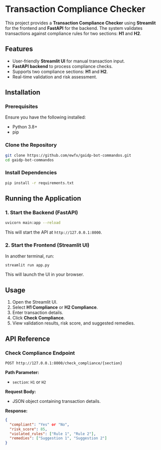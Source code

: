 # Transaction Compliance Checker

This project provides a **Transaction Compliance Checker** using **Streamlit** for the frontend and **FastAPI** for the backend. The system validates transactions against compliance rules for two sections: **H1** and **H2**.

## Features
- User-friendly **Streamlit UI** for manual transaction input.
- **FastAPI backend** to process compliance checks.
- Supports two compliance sections: **H1** and **H2**.
- Real-time validation and risk assessment.

## Installation

### Prerequisites
Ensure you have the following installed:
- Python 3.8+
- pip

### Clone the Repository
```sh
git clone https://github.com/ewfx/gaidp-bot-commandos.git
cd gaidp-bot-commandos
```


### Install Dependencies
```sh
pip install -r requirements.txt
```

## Running the Application

### 1. Start the Backend (FastAPI)
```sh
uvicorn main:app --reload
```
This will start the API at `http://127.0.0.1:8000`.

### 2. Start the Frontend (Streamlit UI)
In another terminal, run:
```sh
streamlit run app.py
```
This will launch the UI in your browser.

## Usage
1. Open the Streamlit UI.
2. Select **H1 Compliance** or **H2 Compliance**.
3. Enter transaction details.
4. Click **Check Compliance**.
5. View validation results, risk score, and suggested remedies.

## API Reference
### Check Compliance Endpoint
```
POST http://127.0.0.1:8000/check_compliance/{section}
```
**Path Parameter:**
- `section`: `H1` or `H2`

**Request Body:**
- JSON object containing transaction details.

**Response:**
```json
{
  "compliant": "Yes" or "No",
  "risk_score": 85,
  "violated_rules": ["Rule 1", "Rule 2"],
  "remedies": ["Suggestion 1", "Suggestion 2"]
}
```



